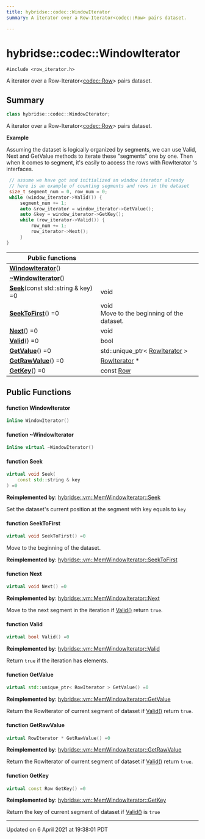 ```yaml
---
title: hybridse::codec::WindowIterator
summary: A iterator over a Row-Iterator<codec::Row> pairs dataset. 

---
```

# hybridse::codec::WindowIterator



`#include <row_iterator.h>`

A iterator over a Row-Iterator<[codec::Row](/hybridse/usage/api/c++/Classes/classhybridse_1_1codec_1_1_row.md)> pairs dataset. 
## Summary

```cpp
class hybridse::codec::WindowIterator;
```
A iterator over a Row-Iterator<[codec::Row](/hybridse/usage/api/c++/Classes/classhybridse_1_1codec_1_1_row.md)> pairs dataset. 

**Example**

Assuming the dataset is logically organized by segments, we can use Valid, Next and GetValue methods to iterate these "segments" one by one. Then when it comes to segment, it's easily to access the rows with RowIterator 's interfaces. 

```cpp
 // assume we have got and initialized an window iterator already
 // here is an example of counting segments and rows in the dataset
 size_t segment_num = 0, row_num = 0;
 while (window_iterator->Valid()) {
     segment_num += 1;
     auto &row_iterator = window_iterator->GetValue();
     auto &key = window_iterator->GetKey();
     while (row_iterator->Valid()) {
         row_num += 1;
         row_iterator->Next();
     }
}
```


|  Public functions|            |
| -------------- | -------------- |
|**[WindowIterator](/hybridse/usage/api/c++/Classes/classhybridse_1_1codec_1_1_window_iterator.md#function-windowiterator)**()|  |
|**[~WindowIterator](/hybridse/usage/api/c++/Classes/classhybridse_1_1codec_1_1_window_iterator.md#function-~windowiterator)**()|  |
|**[Seek](/hybridse/usage/api/c++/Classes/classhybridse_1_1codec_1_1_window_iterator.md#function-seek)**(const std::string & key) =0| void  |
|**[SeekToFirst](/hybridse/usage/api/c++/Classes/classhybridse_1_1codec_1_1_window_iterator.md#function-seektofirst)**() =0| void <br>Move to the beginning of the dataset.  |
|**[Next](/hybridse/usage/api/c++/Classes/classhybridse_1_1codec_1_1_window_iterator.md#function-next)**() =0| void  |
|**[Valid](/hybridse/usage/api/c++/Classes/classhybridse_1_1codec_1_1_window_iterator.md#function-valid)**() =0| bool  |
|**[GetValue](/hybridse/usage/api/c++/Classes/classhybridse_1_1codec_1_1_window_iterator.md#function-getvalue)**() =0| std::unique_ptr< [RowIterator](/hybridse/usage/api/c++/Namespaces/namespacehybridse_1_1codec.md#typedef-rowiterator) >  |
|**[GetRawValue](/hybridse/usage/api/c++/Classes/classhybridse_1_1codec_1_1_window_iterator.md#function-getrawvalue)**() =0| [RowIterator](/hybridse/usage/api/c++/Namespaces/namespacehybridse_1_1codec.md#typedef-rowiterator) *  |
|**[GetKey](/hybridse/usage/api/c++/Classes/classhybridse_1_1codec_1_1_window_iterator.md#function-getkey)**() =0| const [Row](/hybridse/usage/api/c++/Classes/classhybridse_1_1codec_1_1_row.md)  |

## Public Functions

#### function WindowIterator

```cpp
inline WindowIterator()
```


#### function ~WindowIterator

```cpp
inline virtual ~WindowIterator()
```


#### function Seek

```cpp
virtual void Seek(
    const std::string & key
) =0
```


**Reimplemented by**: [hybridse::vm::MemWindowIterator::Seek](/hybridse/usage/api/c++/Classes/classhybridse_1_1vm_1_1_mem_window_iterator.md#function-seek)


Set the dataset's current position at the segment with key equals to `key`

#### function SeekToFirst

```cpp
virtual void SeekToFirst() =0
```

Move to the beginning of the dataset. 

**Reimplemented by**: [hybridse::vm::MemWindowIterator::SeekToFirst](/hybridse/usage/api/c++/Classes/classhybridse_1_1vm_1_1_mem_window_iterator.md#function-seektofirst)


#### function Next

```cpp
virtual void Next() =0
```


**Reimplemented by**: [hybridse::vm::MemWindowIterator::Next](/hybridse/usage/api/c++/Classes/classhybridse_1_1vm_1_1_mem_window_iterator.md#function-next)


Move to the next segment in the iteration if [Valid()](/hybridse/usage/api/c++/Classes/classhybridse_1_1codec_1_1_window_iterator.md#function-valid) return `true`. 

#### function Valid

```cpp
virtual bool Valid() =0
```


**Reimplemented by**: [hybridse::vm::MemWindowIterator::Valid](/hybridse/usage/api/c++/Classes/classhybridse_1_1vm_1_1_mem_window_iterator.md#function-valid)


Return `true` if the iteration has elements. 

#### function GetValue

```cpp
virtual std::unique_ptr< RowIterator > GetValue() =0
```


**Reimplemented by**: [hybridse::vm::MemWindowIterator::GetValue](/hybridse/usage/api/c++/Classes/classhybridse_1_1vm_1_1_mem_window_iterator.md#function-getvalue)


Return the RowIterator of current segment of dataset if [Valid()](/hybridse/usage/api/c++/Classes/classhybridse_1_1codec_1_1_window_iterator.md#function-valid) return `true`. 

#### function GetRawValue

```cpp
virtual RowIterator * GetRawValue() =0
```


**Reimplemented by**: [hybridse::vm::MemWindowIterator::GetRawValue](/hybridse/usage/api/c++/Classes/classhybridse_1_1vm_1_1_mem_window_iterator.md#function-getrawvalue)


Return the RowIterator of current segment of dataset if [Valid()](/hybridse/usage/api/c++/Classes/classhybridse_1_1codec_1_1_window_iterator.md#function-valid) return `true`. 

#### function GetKey

```cpp
virtual const Row GetKey() =0
```


**Reimplemented by**: [hybridse::vm::MemWindowIterator::GetKey](/hybridse/usage/api/c++/Classes/classhybridse_1_1vm_1_1_mem_window_iterator.md#function-getkey)


Return the key of current segment of dataset if [Valid()](/hybridse/usage/api/c++/Classes/classhybridse_1_1codec_1_1_window_iterator.md#function-valid) is `true`

-------------------------------

Updated on  6 April 2021 at 19:38:01 PDT